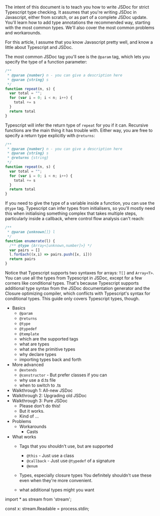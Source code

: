 The intent of this document is to teach you how to write JSDoc for
strict Typescript type checking. It assumes that you're writing JSDoc
in Javascript, either from scratch, or as part of a complete JSDoc
update. You'll learn how to add type annotations the recommended way,
starting with the most common types. We'll also cover the most common
problems and workarounds.

For this article, I assume that you know Javascript pretty well, and
know a little about Typescript and JSDoc.

The most common JSDoc tag you'll see is the `@param` tag, which lets
you specify the type of a function parameter:

```js
/**
 * @param {number} n - you can give a description here
 * @param {string} s
 */
function repeat(n, s) {
  var total = "";
  for (var i = 0; i < n; i++) {
    total += s
  }
  return total
}
```

Typescript will infer the return type of `repeat` for you if it can.
Recursive functions are the main thing it has trouble with. Either
way, you are free to specify a return type explicitly with `@returns`:

```js
/**
 * @param {number} n - you can give a description here
 * @param {string} s
 * @returns {string}
 */
function repeat(n, s) {
  var total = "";
  for (var i = 0; i < n; i++) {
    total += s
  }
  return total
}
```

If you need to give the type of a variable inside a function,
you can use the `@type` tag. Typescript can infer types from
initialisers, so you'll mostly need this when initialising something
complex that takes multiple steps, particularly inside a callback,
where control flow analysis can't reach:

```ts
/**
 * @param {unknown[]} l
 */
function enumerate(l) {
  /** @type {Array<[unknown,number]>} */
  var pairs = []
  l.forEach((x,i) => pairs.push([x, i]))
  return pairs
}
```

Notice that Typescript supports two syntaxes for arrays: `T[]` and
`Array<T>`. You can use all the types from Typescript in
JSDoc, except for a few corners like conditional types. That's because
Typescript supports additional type syntax from the JSDoc
documentation generator and the Closure optimizing compiler, which
conflicts with Typescript's syntax for conditional types. This guide
only covers Typescript types, though.


- Basics
  - `@param`
  - `@returns`
  - `@type`
  - `@typedef`
  - `@template`
  - which are the supported tags
  - what are types
  - what are the primitive types
  - why declare types
  - importing types back and forth
- More advanced
  - `@extends`
  - `@constructor` - But prefer classes if you can
  - why use a d.ts file
  - when to switch to .ts
- Walkthrough 1: All-new JSDoc
- Walkthrough 2: Upgrading old JSDoc
- Walkthrough 3: Pure JSDoc
  - Please don't do this!
  - But it works.
  - Kind of ...
- Problems
  - Workarounds
    - Casts
- What works
  - Tags that you shouldn't use, but are supported
    - `@this` - Just use a class
    - `@callback` - Just use `@typedef` of a signature
    - `@enum`

  - Types, especially closure types
    You definitely shouldn't use these even when they're more convenient.
  - what additional types might you want


import * as stream from 'stream';

const x: stream.Readable = process.stdin;
